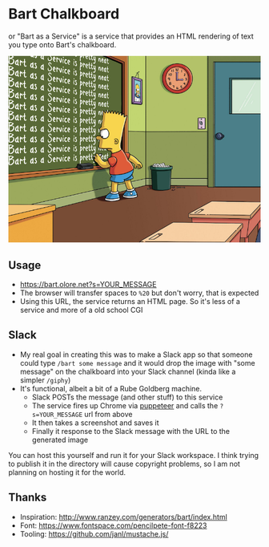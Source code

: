 # Bart Chalkboard
or "Bart as a Service" is a service that provides an HTML rendering of text you type onto Bart's chalkboard.

![Bart as a Service](./public/bart-as-a-service.png)

## Usage
 * https://bart.olore.net?s=YOUR_MESSAGE 
 * The browser will transfer spaces to `%20` but don't worry, that is expected
 * Using this URL, the service returns an HTML page. So it's less of a service and more of a old school CGI

## Slack
 * My real goal in creating this was to make a Slack app so that someone could type `/bart some message` and it would drop the image with "some message" on the chalkboard into your Slack channel (kinda like a simpler `/giphy`)
 * It's functional, albeit a bit of a Rube Goldberg machine.
   * Slack POSTs the message (and other stuff) to this service
   * The service fires up Chrome via [puppeteer](https://github.com/puppeteer/puppeteer/) and calls the `?s=YOUR_MESSAGE` url from above
   * It then takes a screenshot and saves it
   * Finally it response to the Slack message with the URL to the generated image

You can host this yourself and run it for your Slack workspace. I think trying to publish it in the directory will cause copyright problems, so I am not planning on hosting it for the world.

## Thanks
* Inspiration: http://www.ranzey.com/generators/bart/index.html
* Font: https://www.fontspace.com/pencilpete-font-f8223
* Tooling: https://github.com/janl/mustache.js/